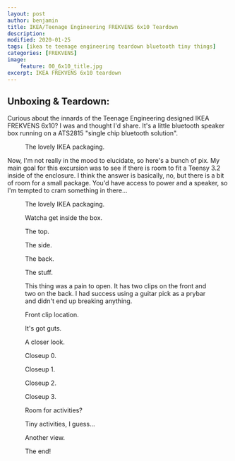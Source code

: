 ```yaml
---
layout: post
author: benjamin
title: IKEA/Teenage Engineering FREKVENS 6x10 Teardown
description:
modified: 2020-01-25
tags: [ikea te teenage engineering teardown bluetooth tiny things]
categories: [FREKVENS]
image:
    feature: 00_6x10_title.jpg
excerpt: IKEA FREKVENS 6x10 teardown
---
```


## Unboxing & Teardown:
Curious about the innards of the Teenage Engineering designed IKEA FREKVENS 6x10?  I was and thought I'd share.  It's a little bluetooth speaker box running on a ATS2815 "single chip bluetooth solution". 

<figure class="half center">
	<a href="/images/FREKVENS/01_6x10_box.jpg"><img src="/images/FREKVENS/01_6x10_box.jpg" alt=""></a>
	<figcaption>The lovely IKEA packaging.</figcaption>
</figure>
	
Now, I'm not really in the mood to elucidate, so here's a bunch of pix.  My main goal for this excursion was to see if there is room to fit a Teensy 3.2 inside of the enclosure.  I think the answer is basically, no, but there is a bit of room for a small package.  You'd have access to power and a speaker, so I'm tempted to cram something in there...

<figure class="half center">
	<a href="/images/FREKVENS/02_6x10_box.jpg"><img src="/images/FREKVENS/02_6x10_box.jpg" alt=""></a>
	<figcaption>The lovely IKEA packaging.</figcaption>
</figure>

<figure class="half center">
	<a href="/images/FREKVENS/03_6x10_opened.jpg"><img src="/images/FREKVENS/03_6x10_opened.jpg" alt=""></a>
	<figcaption>Watcha get inside the box.</figcaption>
</figure>

<figure class="half center">
	<a href="/images/FREKVENS/04_6x10_top.jpg"><img src="/images/FREKVENS/04_6x10_top.jpg" alt=""></a>
	<figcaption>The top.</figcaption>
</figure>

<figure class="half center">
	<a href="/images/FREKVENS/05_6x10_side.jpg"><img src="/images/FREKVENS/05_6x10_side.jpg" alt=""></a>
	<figcaption>The side.</figcaption>
</figure>

<figure class="half center">
	<a href="/images/FREKVENS/06_6x10_back.jpg"><img src="/images/FREKVENS/06_6x10_back.jpg" alt=""></a>
	<figcaption>The back.</figcaption>
</figure>

<figure class="half center">
	<a href="/images/FREKVENS/07_6x10_stuff.jpg"><img src="/images/FREKVENS/07_6x10_stuff.jpg" alt=""></a>
	<figcaption>The stuff.</figcaption>
</figure>

<figure class="half center">
	<a href="/images/FREKVENS/08_6x10_opening.jpg"><img src="/images/FREKVENS/08_6x10_opening.jpg" alt=""></a>
	<figcaption>This thing was a pain to open.  It has two clips on the front and two on the back.  I had success using a guitar pick as a prybar and didn't end up breaking anything.</figcaption>
</figure>

<figure class="half center">
	<a href="/images/FREKVENS/09_6x10_opening_front.jpg"><img src="/images/FREKVENS/09_6x10_opening_front.jpg" alt=""></a>
	<figcaption>Front clip location.</figcaption>
</figure>

<figure class="half center">
	<a href="/images/FREKVENS/10_6x10_guts.jpg"><img src="/images/FREKVENS/10_6x10_guts.jpg" alt=""></a>
	<figcaption>It's got guts.</figcaption>
</figure>

<figure class="half center">
	<a href="/images/FREKVENS/11_6x10_closer_look.jpg"><img src="/images/FREKVENS/11_6x10_closer_look.jpg" alt=""></a>
	<figcaption>A closer look.</figcaption>
</figure>

<figure class="half center">
	<a href="/images/FREKVENS/12_6x10_closeup_0.jpg"><img src="/images/FREKVENS/12_6x10_closeup_0.jpg" alt=""></a>
	<figcaption>Closeup 0.</figcaption>
</figure>

<figure class="half center">
	<a href="/images/FREKVENS/13_6x10_closeup_1.jpg"><img src="/images/FREKVENS/13_6x10_closeup_1.jpg" alt=""></a>
	<figcaption>Closeup 1.</figcaption>
</figure>

<figure class="half center">
	<a href="/images/FREKVENS/14_6x10_closeup_2.jpg"><img src="/images/FREKVENS/14_6x10_closeup_2.jpg" alt=""></a>
	<figcaption>Closeup 2.</figcaption>
</figure>

<figure class="half center">
	<a href="/images/FREKVENS/15_6x10_closeup_3.jpg"><img src="/images/FREKVENS/15_6x10_closeup_3.jpg" alt=""></a>
	<figcaption>Closeup 3.</figcaption>
</figure>

<figure class="half center">
	<a href="/images/FREKVENS/16_6x10_activities_0.jpg"><img src="/images/FREKVENS/16_6x10_activities_0.jpg" alt=""></a>
	<figcaption>Room for activities?</figcaption>
</figure>

<figure class="half center">
	<a href="/images/FREKVENS/17_6x10_activities_1.jpg"><img src="/images/FREKVENS/17_6x10_activities_1.jpg" alt=""></a>
	<figcaption>Tiny activities, I guess...</figcaption>
</figure>

<figure class="half center">
	<a href="/images/FREKVENS/18_6x10_activities_2.jpg"><img src="/images/FREKVENS/18_6x10_activities_2.jpg" alt=""></a>
	<figcaption>Another view.</figcaption>
</figure>

<figure class="half center">
	<a href="/images/FREKVENS/19_6x10_activities_3.jpg"><img src="/images/FREKVENS/19_6x10_activities_3.jpg" alt=""></a>
	<figcaption>The end!</figcaption>
</figure>

